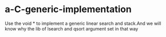 # a-C-generic-implementation
Use the void * to implement a generic linear search and stack.And we will know why the lib of lsearch and qsort  argument  set in that way
